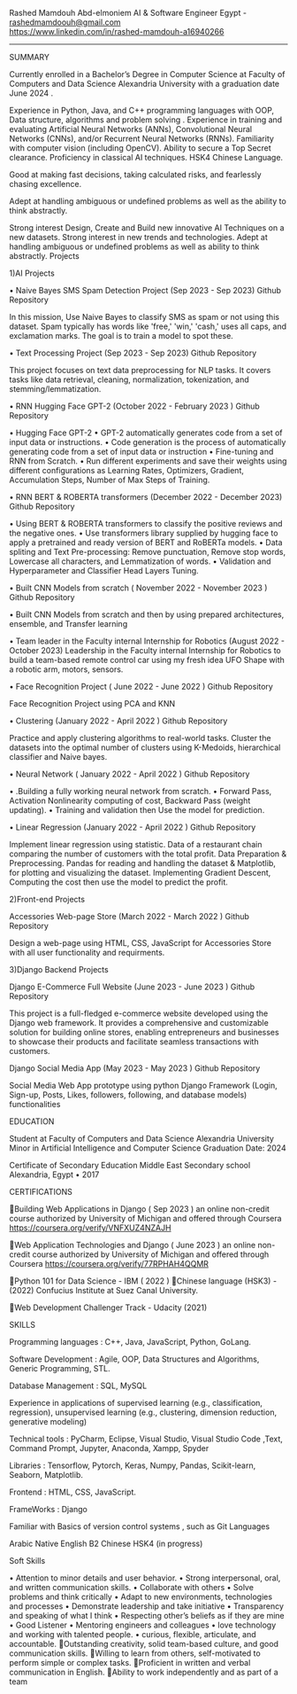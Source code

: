 
Rashed Mamdouh Abd-elmoniem
AI & Software Engineer
Egypt   -  rashedmamdoouh@gmail.com   
https://www.linkedin.com/in/rashed-mamdouh-a16940266
_____________________________________________________

SUMMARY 

Currently enrolled in a Bachelor’s Degree in Computer Science at Faculty of Computers and Data Science Alexandria University with a graduation date June 2024 .

Experience in Python, Java, and C++ programming languages with OOP, Data structure, algorithms and problem solving .
Experience in training and evaluating Artificial Neural Networks (ANNs), Convolutional Neural Networks (CNNs), and/or Recurrent Neural Networks (RNNs).
Familiarity with computer vision (including OpenCV).
Ability to secure a Top Secret clearance.
Proficiency in classical AI techniques.
HSK4 Chinese Language.

Good at making fast decisions, taking calculated risks, and fearlessly chasing excellence. 

Adept at handling ambiguous or undefined problems as well as the ability to think abstractly.

Strong interest Design, Create and Build new innovative AI Techniques on a new datasets. 
Strong interest in new trends and technologies. 
Adept at handling ambiguous or undefined problems as well as ability to think abstractly.
Projects

1)AI Projects

• Naive Bayes SMS Spam Detection Project (Sep 2023 - Sep 2023)
Github Repository

In this mission, Use Naive Bayes to classify SMS as spam or not using this dataset. Spam typically has words like 'free,' 'win,' 'cash,' uses all caps, and exclamation marks. The goal is to train a model to spot these.

• Text Processing Project (Sep 2023 - Sep 2023)
Github Repository

This project focuses on text data preprocessing for NLP tasks. It covers tasks like data retrieval, cleaning, normalization, tokenization, and stemming/lemmatization.

• RNN Hugging Face GPT-2  (October 2022 - February 2023 )
Github Repository

• Hugging Face GPT-2 
• GPT-2 automatically generates code from a set of input data or instructions. 
• Code generation is the process of automatically generating code from a set of input data or instruction 
• Fine-tuning and RNN from Scratch. 
• Run different experiments and save their weights using different configurations as Learning Rates, Optimizers, Gradient, Accumulation 
Steps, Number of Max Steps of Training. 

• RNN  BERT & ROBERTA transformers (December 2022 - December 2023) 
Github Repository

• Using BERT & ROBERTA transformers to classify the positive reviews and the negative ones. 
• Use transformers library supplied by hugging face to apply a pretrained and ready version of BERT and RoBERTa models. 
• Data spliting and Text Pre-processing: Remove punctuation, Remove stop words, Lowercase all characters, and Lemmatization of words. 
• Validation and Hyperparameter and Classifier Head Layers Tuning. 

• Built CNN Models from scratch ( November 2022 - November 2023 )
Github Repository

• Built CNN Models from scratch and then by using prepared architectures, ensemble, and Transfer learning 

• Team leader in the Faculty internal Internship for Robotics 
(August 2022 - October 2023) 
Leadership in the Faculty internal Internship for Robotics to build a team-based remote control car using my fresh idea UFO Shape with a robotic arm, motors, sensors.

• Face Recognition Project ( June 2022 - June 2022 )
Github Repository

Face Recognition Project using PCA and KNN 

• Clustering (January 2022 - April 2022 )
Github Repository

 Practice and apply clustering algorithms to real-world tasks. 
Cluster the datasets into the optimal number of clusters using K-Medoids, hierarchical classifier and Naive bayes. 

• Neural Network ( January 2022 - April 2022 )
Github Repository

• .Building a fully working neural network from scratch. 
• Forward Pass, Activation Nonlinearity computing of cost, Backward Pass (weight updating). 
• Training and validation then Use the model for prediction. 

• Linear Regression (January 2022 - April 2022 )
Github Repository

Implement linear regression using statistic. 
Data of a restaurant chain comparing the number of customers with the total profit. 
Data Preparation & Preprocessing. 
Pandas for reading and handling the dataset & Matplotlib, for plotting and visualizing the dataset. 
Implementing Gradient Descent, Computing the cost then use the model to predict the profit. 


2)Front-end Projects

Accessories Web-page Store (March 2022 - March 2022 )
Github Repository

Design a web-page using HTML, CSS, JavaScript for Accessories Store with all user functionality and requirments.


3)Django Backend Projects

Django E-Commerce Full Website  (June 2023 - June 2023 )
Github Repository

This project is a full-fledged e-commerce website developed using the Django web framework. It provides a comprehensive and customizable solution for building online stores, enabling entrepreneurs and businesses to showcase their products and facilitate seamless transactions with customers.

Django Social Media App  (May 2023 - May 2023 )
Github Repository

Social Media Web App prototype using python Django Framework (Login, Sign-up, Posts, Likes, followers, following, and database models) functionalities

EDUCATION 

Student at Faculty of Computers and Data Science Alexandria University 
Minor in Artificial Intelligence and Computer Science 
Graduation Date: 2024

Certificate of Secondary Education 
Middle East Secondary school Alexandria, Egypt • 2017 


CERTIFICATIONS 

Building Web Applications in Django ( Sep 2023 )
an online non-credit course authorized by University of Michigan and offered through Coursera 
https://coursera.org/verify/VNFXUZ4NZAJH

Web Application Technologies and Django ( June 2023 )
an online non-credit course authorized by University of Michigan and offered through Coursera
https://coursera.org/verify/77RPHAH4QQMR

Python 101 for Data Science - IBM  ( 2022 )
Chinese language (HSK3) -(2022)
Confucius Institute at Suez Canal University.

Web Development Challenger Track - Udacity (2021)

SKILLS 

Programming languages :
C++, Java, JavaScript, Python, GoLang.

Software Development :
Agile, OOP, Data Structures and Algorithms, Generic Programming, STL.

Database Management :
SQL, MySQL

Experience in applications of supervised learning (e.g., classification, regression), unsupervised learning (e.g., clustering, dimension reduction, generative modeling)

Technical tools :
PyCharm, Eclipse, Visual Studio, Visual Studio Code ,Text, Command Prompt, Jupyter, Anaconda, Xampp, Spyder 

Libraries :
Tensorflow, Pytorch, Keras, Numpy, Pandas, Scikit-learn, Seaborn, Matplotlib.

Frontend :
HTML, CSS, JavaScript.

FrameWorks :
Django

Familiar with Basics of version control systems , such as Git
Languages 

Arabic Native
English B2 
Chinese HSK4 (in progress)	


Soft Skills 

• Attention to minor details and user behavior. 
• Strong interpersonal, oral, and written communication skills. 
• Collaborate with others 
• Solve problems and think critically 
• Adapt to new environments, technologies and processes 
• Demonstrate leadership and take initiative 
• Transparency and speaking of what I think 
• Respecting other’s beliefs as if they are mine 
• Good Listener 
• Mentoring engineers and colleagues
• love technology and working with  talented people.
• curious, flexible, articulate, and accountable.
Outstanding creativity, solid team-based culture, and good communication skills.
Willing to learn from others, self-motivated to perform simple or complex tasks.
Proficient in written and verbal communication in English.
Ability to work independently and as part of a team
